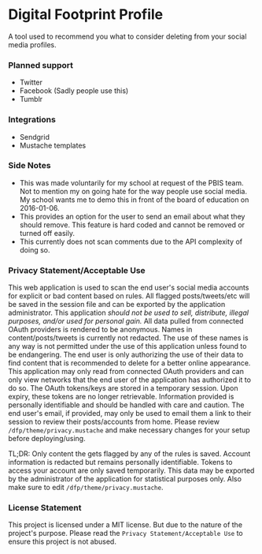 # Digital Footprint Profile

A tool used to recommend you what to consider deleting from your social media profiles.

### Planned support

- Twitter
- Facebook (Sadly people use this)
- Tumblr

### Integrations

- Sendgrid
- Mustache templates

### Side Notes

- This was made voluntarily for my school at request of the PBIS team. Not to
mention my on going hate for the way people use social media. My school wants
me to demo this in front of the board of education on 2016-01-06.
- This provides an option for the user to send an email about what they should
remove. This feature is hard coded and cannot be removed or turned off easily.
- This currently does not scan comments due to the API complexity of doing so.

### Privacy Statement/Acceptable Use

This web application is used to scan the end user's social media accounts
for explicit or bad content based on rules. All flagged posts/tweets/etc
will be saved in the session file and can be exported by the application
administrator. This application *should not be used to sell, distribute,
illegal purposes, and/or used for personal gain.* All data pulled from
connected OAuth providers is rendered to be anonymous. Names in
content/posts/tweets is currently not redacted. The use of these names is
any way is not permitted under the use of this application unless found to
be endangering. The end user is only authorizing the use of their data to
find content that is recommended to delete for a better online appearance.
This application may only read from connected OAuth providers and can only
view networks that the end user of the application has authorized it to do
so. The OAuth tokens/keys are stored in a temporary session. Upon expiry,
these tokens are no longer retrievable. Information provided is personally
identifiable and should be handled with care and caution. The end user's
email, if provided, may only be used to email them a link to their session
to review their posts/accounts from home. Please review
`/dfp/theme/privacy.mustache` and make necessary changes for your setup
before deploying/using.


TL;DR: Only content the gets flagged by any of the rules is saved.
Account information is redacted but remains personally identifiable.
Tokens to access your account are only saved temporarily. This data
may be exported by the administrator of the application for
statistical purposes only. Also make sure to edit `/dfp/theme/privacy.mustache`.

### License Statement

This project is licensed under a MIT license. But due to the nature of
the project's purpose. Please read the `Privacy Statement/Acceptable Use`
to ensure this project is not abused.